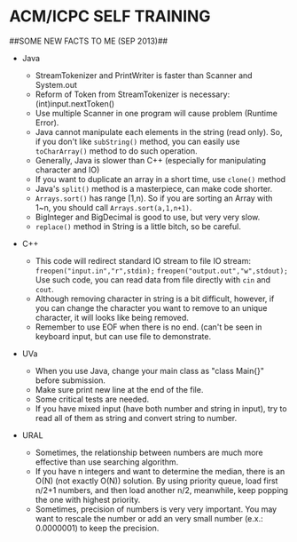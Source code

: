 ACM/ICPC SELF TRAINING
============

##SOME NEW FACTS TO ME (SEP 2013)##

* Java
    + StreamTokenizer and PrintWriter is faster than Scanner and System.out
    + Reform of Token from StreamTokenizer is necessary: (int)input.nextToken()
    + Use multiple Scanner in one program will cause problem (Runtime Error).
    + Java cannot manipulate each elements in the string (read only). So, if you don't like `subString()` method, you can easily use `toCharArray()` method to do such operation.
    + Generally, Java is slower than C++ (especially for manipulating character and IO)
    + If you want to duplicate an array in a short time, use `clone()` method
    + Java's `split()` method is a masterpiece, can make code shorter.
    + `Arrays.sort()` has range [1,n). So if you are sorting an Array with 1~n, you should call `Arrays.sort(a,1,n+1)`.
    + BigInteger and BigDecimal is good to use, but very very slow.
    + `replace()` method in String is a little bitch, so be careful.
* C++
    + This code will redirect standard IO stream to file IO stream: `freopen("input.in","r",stdin);` `freopen("output.out","w",stdout);` Use such code, you can read data from file directly with `cin` and `cout`.
    + Although removing character in string is a bit difficult, however, if you can change the character you want to remove to an unique character, it will looks like being removed.
    + Remember to use EOF when there is no end. (can't be seen in keyboard input, but can use file to demonstrate.
* UVa
    + When you use Java, change your main class as "class Main{}" before submission.
    + Make sure print new line at the end of the file.
    + Some critical tests are needed.
    + If you have mixed input (have both number and string in input), try to read all of them as string and convert string to number.

* URAL
    + Sometimes, the relationship between numbers are much more effective than use searching algorithm.
    + If you have n integers and want to determine the median, there is an O(N) (not exactly O(N)) solution. By using priority queue, load first n/2+1 numbers, and then load another n/2, meanwhile, keep popping the one with highest priority.
    + Sometimes, precision of numbers is very very important. You may want to rescale the number or add an very small number (e.x.: 0.0000001) to keep the precision.
